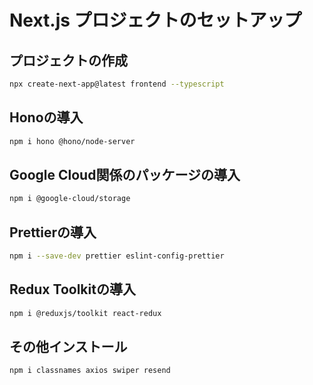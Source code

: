 # Next.js プロジェクトのセットアップ

## プロジェクトの作成

```bash
npx create-next-app@latest frontend --typescript
```

## Honoの導入

```bash
npm i hono @hono/node-server
```

## Google Cloud関係のパッケージの導入

```bash
npm i @google-cloud/storage
```

## Prettierの導入

```bash
npm i --save-dev prettier eslint-config-prettier
```

## Redux Toolkitの導入

```bash
npm i @reduxjs/toolkit react-redux
```

## その他インストール

```bash
npm i classnames axios swiper resend
```
